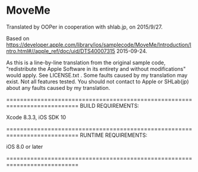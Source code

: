 # MoveMe

Translated by OOPer in cooperation with shlab.jp, on 2015/9/27.

Based on
<https://developer.apple.com/library/ios/samplecode/MoveMe/Introduction/Intro.html#//apple_ref/doc/uid/DTS40007315>
2015-09-24.

As this is a line-by-line translation from the original sample code, "redistribute the Apple Software in its entirety and without modifications" would apply. See LICENSE.txt .
Some faults caused by my translation may exist. Not all features tested.
You should not contact to Apple or SHLab(jp) about any faults caused by my translation.

===========================================================================
BUILD REQUIREMENTS:

Xcode 8.3.3, iOS SDK 10

===========================================================================
RUNTIME REQUIREMENTS:

iOS 8.0 or later

===========================================================================

